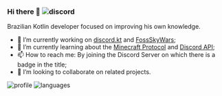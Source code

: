 ### Hi there 👋 ![discord]

  Brazilian Kotlin developer focused on improving his own knowledge. 
  
  - 🔭 I’m currently working on [discord.kt](discordkt) and [FossSkyWars](fossskywars);
  - 🌱 I’m currently learning about the [Minecraft Protocol](minecraftprotocol) and [Discord API](discordapi);
  - 📫 How to reach me: By joining the Discord Server on which there is a badge in the title;
  - 👯 I’m looking to collaborate on related projects.
  
  ![profile] ![languages]

[discordapi]: https://discord.dev
[minecraftprotocol]: https://wiki.vg
[fossskywars]: https://github.com/nekkan/FossSkyWars
[discordkt]: https://github.com/discordkt/discord.kt
[discord]: https://img.shields.io/discord/633079419690418191?color=blue&label=discord%20server&logo=discord&logoColor=white&style=flat-square
[profile]: https://github-readme-stats.vercel.app/api?username=nekkan&theme=highcontrast
[languages]: https://github-readme-stats.vercel.app/api/top-langs/?username=nekkan&theme=highcontrast

<!--
**nekkan/nekkan** is a ✨ _special_ ✨ repository because its `README.md` (this file) appears on your GitHub profile.

Here are some ideas to get you started:

- 🔭 I’m currently working on ...
- 🌱 I’m currently learning ...
- 👯 I’m looking to collaborate on ...
- 🤔 I’m looking for help with ...
- 💬 Ask me about ...
- 📫 How to reach me: ...
- 😄 Pronouns: ...
- ⚡ Fun fact: ...
-->
